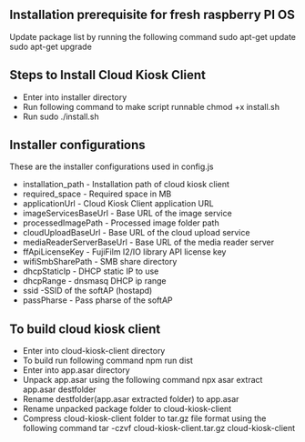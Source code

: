 Installation prerequisite for fresh raspberry PI OS
---------------------------------------------------
Update package list by running the following command
  sudo apt-get update
  sudo apt-get upgrade

Steps to Install Cloud Kiosk Client
-----------------------------------
- Enter into installer directory
- Run following command to make script runnable 
  chmod +x install.sh
- Run sudo ./install.sh

Installer configurations
------------------------
These are the installer configurations used in config.js 


- installation_path - Installation path of cloud kiosk client
- required_space - Required space in MB
- applicationUrl - Cloud Kiosk Client application URL
- imageServicesBaseUrl - Base URL of the image service
- processedImagePath - Processed image folder path
- cloudUploadBaseUrl - Base URL of the cloud upload service
- mediaReaderServerBaseUrl - Base URL of  the media reader server 
- ffApiLicenseKey - FujiFilm I2/IO library API license key
- wifiSmbSharePath - SMB share directory
- dhcpStaticIp - DHCP static IP to use 
- dhcpRange - dnsmasq DHCP ip range
- ssid -SSID of the softAP (hostapd)
- passPharse - Pass pharse of the softAP

To build cloud kiosk client
------------------------
- Enter into cloud-kiosk-client directory
- To build run following command
    npm run dist
- Enter into app.asar directory
- Unpack app.asar using the following command
    npx asar extract app.asar destfolder 
- Rename destfolder(app.asar extracted folder) to app.asar
- Rename unpacked package folder to cloud-kiosk-client
- Compress cloud-kiosk-client folder to tar.gz file format using the following command
    tar -czvf cloud-kiosk-client.tar.gz cloud-kiosk-client
